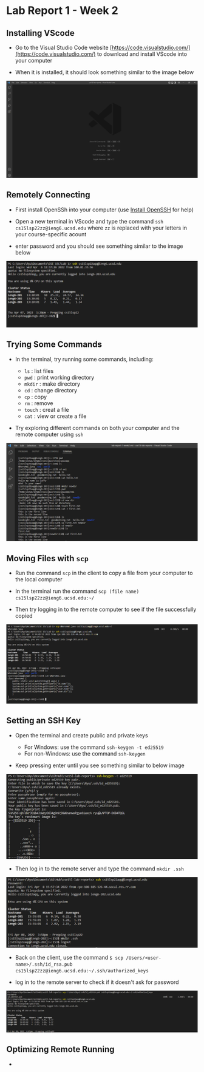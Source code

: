 
# **Lab Report 1 - Week 2**

## **Installing VScode**

- Go to the Visual Studio Code website [https://code.visualstudio.com/](https://code.visualstudio.com/) to download and install VScode into your computer

- When it is installed, it should look something similar to the image below

![](vscode.png)

## **Remotely Connecting**

- First install OpenSSh into your computer (use [Install OpenSSH](https://docs.microsoft.com/en-us/windows-server/administration/openssh/openssh_install_firstuse) for help)

- Open a new terminal in VScode and type the command `ssh cs15lsp22zz@ieng6.ucsd.edu` where `zz` is replaced with your letters in your course-specific acount

- enter password and you should see something similar to the image below

![](remote_connect.png)

## **Trying Some Commands**


- In the terminal, try running some commands, including:
    - `ls` : list files
    - `pwd` : print working directory 
    - `mkdir` : make directory
    - `cd` : change directory
    - `cp` : copy
    - `rm` : remove
    - `touch` : creat a file
    - `cat` : view or create a file

- Try exploring different commands on both your computer and the remote computer using `ssh`

![](some_command.png)

## **Moving Files with `scp`**

- Run the command `scp` in the client to copy a file from your computer to the local computer

- In the terminal run the command `scp (file name) cs15lsp22zz@ieng6.ucsd.edu:~/`

- Then try logging in to the remote computer to see if the file successfully copied

![](scp.png)

## **Setting an SSH Key**

- Open the terminal and create public and private keys
    - For Windows: use the command `ssh-keygen -t ed25519`
    - For non-Windows: use the command `ssh-keygen`

- Keep pressing enter until you see something similar to below image

![](ssh-keygen1.png)

- Then log in to the remote server and type the command `mkdir .ssh`

![](ssh-keygen2.png)

- Back on the client, use the command `$ scp /Users/<user-name>/.ssh/id_rsa.pub cs15lsp22zz@ieng6.ucsd.edu:~/.ssh/authorized_keys`

- log in to the remote server to check if it doesn't ask for password

![](ssh-keygen3.png)

## **Optimizing Remote Running**

- 